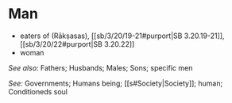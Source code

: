 # Man

* eaters of (Rākṣasas), [[sb/3/20/19-21#purport|SB 3.20.19-21]], [[sb/3/20/22#purport|SB 3.20.22]]
* woman 

*See also:* Fathers; Husbands; Males; Sons; specific men

*See:* Governments; Humans being; [[s#Society|Society]]; human; Conditioneds soul
